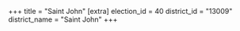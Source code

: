 +++
title = "Saint John"
[extra]
election_id = 40
district_id = "13009"
district_name = "Saint John"
+++
